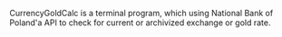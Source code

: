 CurrencyGoldCalc is a terminal program, which using National Bank of Poland'a API to check for current or archivized exchange or gold rate.
